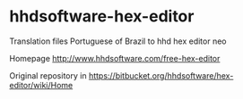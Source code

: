 # hhdsoftware-hex-editor
Translation files Portuguese of Brazil to hhd hex editor neo

Homepage http://www.hhdsoftware.com/free-hex-editor

Original repository in https://bitbucket.org/hhdsoftware/hex-editor/wiki/Home 

